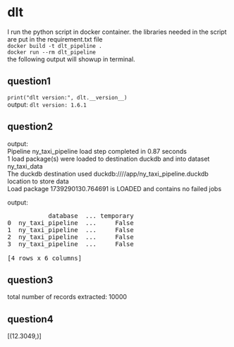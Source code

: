 # dlt
I run the python script in docker container. the libraries needed in the script are put in the requirement.txt file   
```docker build -t dlt_pipeline .```   
```docker run --rm dlt_pipeline```   
the following output will showup in terminal.

## question1
```print("dlt version:", dlt.__version__)```   
output: ```dlt version: 1.6.1```

## question2
output:    
Pipeline ny_taxi_pipeline load step completed in 0.87 seconds    
1 load package(s) were loaded to destination duckdb and into dataset ny_taxi_data    
The duckdb destination used duckdb:////app/ny_taxi_pipeline.duckdb location to store data    
Load package 1739290130.764691 is LOADED and contains no failed jobs    

output: 
<pre>
           database  ... temporary   
0  ny_taxi_pipeline  ...     False   
1  ny_taxi_pipeline  ...     False   
2  ny_taxi_pipeline  ...     False   
3  ny_taxi_pipeline  ...     False   

[4 rows x 6 columns]
</pre>  

## question3
total number of records extracted: 10000

## question4
[(12.3049,)]
